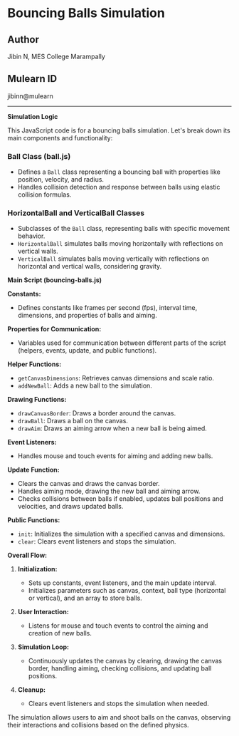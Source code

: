 # Bouncing Balls Simulation

## Author
Jibin N, MES College Marampally

## Mulearn ID
jibinn@mulearn

---

**Simulation Logic**

This JavaScript code is for a bouncing balls simulation. Let's break down its main components and functionality:

### Ball Class (ball.js)
- Defines a `Ball` class representing a bouncing ball with properties like position, velocity, and radius.
- Handles collision detection and response between balls using elastic collision formulas.

### HorizontalBall and VerticalBall Classes
- Subclasses of the `Ball` class, representing balls with specific movement behavior.
- `HorizontalBall` simulates balls moving horizontally with reflections on vertical walls.
- `VerticalBall` simulates balls moving vertically with reflections on horizontal and vertical walls, considering gravity.

**Main Script (bouncing-balls.js)**

**Constants:**
- Defines constants like frames per second (fps), interval time, dimensions, and properties of balls and aiming.

**Properties for Communication:**
- Variables used for communication between different parts of the script (helpers, events, update, and public functions).

**Helper Functions:**
- `getCanvasDimensions`: Retrieves canvas dimensions and scale ratio.
- `addNewBall`: Adds a new ball to the simulation.

**Drawing Functions:**
- `drawCanvasBorder`: Draws a border around the canvas.
- `drawBall`: Draws a ball on the canvas.
- `drawAim`: Draws an aiming arrow when a new ball is being aimed.

**Event Listeners:**
- Handles mouse and touch events for aiming and adding new balls.

**Update Function:**
- Clears the canvas and draws the canvas border.
- Handles aiming mode, drawing the new ball and aiming arrow.
- Checks collisions between balls if enabled, updates ball positions and velocities, and draws updated balls.

**Public Functions:**
- `init`: Initializes the simulation with a specified canvas and dimensions.
- `clear`: Clears event listeners and stops the simulation.

**Overall Flow:**
1. **Initialization:**
   - Sets up constants, event listeners, and the main update interval.
   - Initializes parameters such as canvas, context, ball type (horizontal or vertical), and an array to store balls.

2. **User Interaction:**
   - Listens for mouse and touch events to control the aiming and creation of new balls.

3. **Simulation Loop:**
   - Continuously updates the canvas by clearing, drawing the canvas border, handling aiming, checking collisions, and updating ball positions.

4. **Cleanup:**
   - Clears event listeners and stops the simulation when needed.

The simulation allows users to aim and shoot balls on the canvas, observing their interactions and collisions based on the defined physics.
